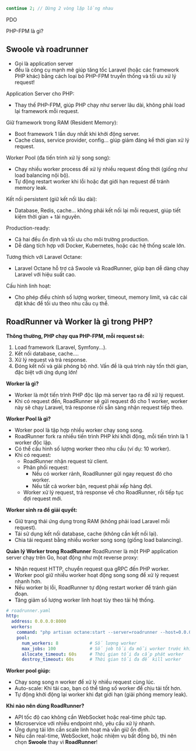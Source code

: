 ```php
continue 2; // Dừng 2 vòng lặp lồng nhau
```

PDO

PHP-FPM là gì?

## Swoole và roadrunner
- Gọi là application server
- đều là công cụ mạnh mẽ giúp tăng tốc Laravel (hoặc các framework PHP khác) bằng cách loại bỏ PHP-FPM truyền thống và tối ưu xử lý request!

Application Server cho PHP:
- Thay thế PHP-FPM, giúp PHP chạy như server lâu dài, không phải load lại framework mỗi request.

Giữ framework trong RAM (Resident Memory):
- Boot framework 1 lần duy nhất khi khởi động server.
- Cache class, service provider, config... giúp giảm đáng kể thời gian xử lý request.

Worker Pool (đa tiến trình xử lý song song):
- Chạy nhiều worker process để xử lý nhiều request đồng thời (giống như load balancing nội bộ).
- Tự động restart worker khi lỗi hoặc đạt giới hạn request để tránh memory leak.

Kết nối persistent (giữ kết nối lâu dài):
- Database, Redis, cache... không phải kết nối lại mỗi request, giúp tiết kiệm thời gian + tài nguyên.

Production-ready:
- Cả hai đều ổn định và tối ưu cho môi trường production.
- Dễ dàng tích hợp với Docker, Kubernetes, hoặc các hệ thống scale lớn.

Tương thích với Laravel Octane:
- Laravel Octane hỗ trợ cả Swoole và RoadRunner, giúp bạn dễ dàng chạy Laravel với hiệu suất cao.

Cấu hình linh hoạt:
- Cho phép điều chỉnh số lượng worker, timeout, memory limit, và các cài đặt khác để tối ưu theo nhu cầu cụ thể.

## RoadRunner và Worker là gì trong PHP?
**Thông thường, PHP chạy qua PHP-FPM, mỗi request sẽ:**
1. Load framework (Laravel, Symfony...).
2. Kết nối database, cache....
3. Xử lý request và trả response.
4. Đóng kết nối và giải phóng bộ nhớ.
Vấn đề là quá trình này tốn thời gian, đặc biệt với ứng dụng lớn!

**Worker là gì?**
- Worker là một tiến trình PHP độc lập mà server tạo ra để xử lý request.
- Khi có request đến, RoadRunner sẽ gửi request đó cho 1 worker, worker này sẽ chạy Laravel, trả response rồi sẵn sàng nhận request tiếp theo.

**Worker Pool là gì?**
- Worker pool là tập hợp nhiều worker chạy song song.
- RoadRunner fork ra nhiều tiến trình PHP khi khởi động, mỗi tiến trình là 1 worker độc lập.
- Có thể cấu hình số lượng worker theo nhu cầu (ví dụ: 10 worker).
- Khi có request:
  - RoadRunner nhận request từ client.
  - Phân phối request:
    - Nếu có worker rảnh, RoadRunner gửi ngay request đó cho worker.
    - Nếu tất cả worker bận, request phải xếp hàng đợi.
  - Worker xử lý request, trả response về cho RoadRunner, rồi tiếp tục đợi request mới.
  
**Worker sinh ra để giải quyết:**
- Giữ trạng thái ứng dụng trong RAM (không phải load Laravel mỗi request).
- Tái sử dụng kết nối database, cache (không cần kết nối lại).
- Chia tải request bằng nhiều worker song song (giống load balancing).

**Quản lý Worker trong RoadRunner**
RoadRunner là một PHP application server chạy trên Go, hoạt động như một reverse proxy:
- Nhận request HTTP, chuyển request qua gRPC đến PHP worker.
- Worker pool giữ nhiều worker hoạt động song song để xử lý request nhanh hơn.
- Nếu worker bị lỗi, RoadRunner tự động restart worker để tránh gián đoạn.
- Tăng giảm số lượng worker linh hoạt tùy theo tải hệ thống.
```yaml
# roadrunner.yaml
http:
  address: 0.0.0.0:8000
  workers:
    command: "php artisan octane:start --server=roadrunner --host=0.0.0.0 --port=8000"
    pool:
      num_workers: 8            # Số lượng worker
      max_jobs: 100             # Số job tối đa mỗi worker trước khi restart
      allocate_timeout: 60s     # Thời gian tối đa cấp phát worker
      destroy_timeout: 60s      # Thời gian tối đa để kill worker

```

**Worker pool giúp:**
- Chạy song song n worker để xử lý nhiều request cùng lúc.
- Auto-scale: Khi tải cao, bạn có thể tăng số worker để chịu tải tốt hơn.
- Tự động khởi động lại worker khi đạt giới hạn (giải phóng memory leak).

**Khi nào nên dùng RoadRunner?**
- API tốc độ cao không cần WebSocket hoặc real-time phức tạp.
- Microservice với nhiều endpoint nhỏ, yêu cầu xử lý nhanh.
- Ứng dụng tải lớn cần scale linh hoạt mà vẫn giữ ổn định.
- Nếu cần real-time, WebSocket, hoặc nhiệm vụ bất đồng bộ, thì nên chọn **Swoole** thay vì **RoadRunner**!